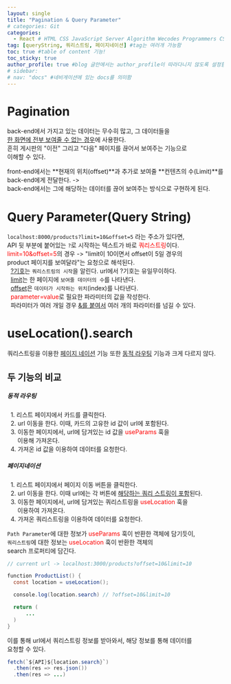 ```yaml
---
layout: single
title: "Pagination & Query Parameter"
# categories: Git
categories:
  - React # HTML CSS JavaScript Server Algorithm Wecodes Programmers CS Github Blog
tag: [queryString, 쿼리스트링, 페이지네이션] #tag는 여러개 가능함
toc: true #table of content 기능!
toc_sticky: true
author_profile: true #blog 글안에서는 author_profile이 따라다니지 않도록 설정함
# sidebar:
# nav: "docs" #네비게이션에 있는 docs를 의미함
---
```


# Pagination

back-end에서 가지고 있는 데이터는 무수히 많고, 그 데이터들을  
<u>한 화면에 전부 보여줄 수 없는 경우</u>에 사용한다.  
흔히 게시판의 "이전" 그리고 "다음" 페이지를 끊어서 보여주는 기능으로  
이해할 수 있다.

front-end에서는 **현재의 위치(offset)**과 추가로 보여줄 **컨텐츠의 수(Limit)**를  
back-end에게 전달한다. ->  
back-end에서는 그에 해당하는 데이터를 끊어 보여주는 방식으로 구현하게 된다.

# Query Parameter(Query String)

`localhost:8000/products?limit=10&offset=5` 라는 주소가 있다면,  
API 뒷 부분에 붙어있는 `?`로 시작하는 텍스트가 바로 <span style="color:red">쿼리스트링</span>이다.  
<span style="color:red">limit=10&offset=5</span>의 경우 -> "limit이 10이면서 offset이 5일 경우의  
product 페이지를 보여달라"는 요청으로 해석된다.  
&nbsp; <u>?기호</u>는 `쿼리스트링의 시작`을 알린다. url에서 ?기호는 유일무이하다.  
&nbsp; <u>limit</u>는 한 페이지에 `보여줄 데이터의 수`를 나타낸다.  
&nbsp; <u>offset</u>은 `데이터가 시작하는 위치`(index)를 나타낸다.  
&nbsp; <span style="color:red">parameter=value</span>로 필요한 파라미터의 값을 작성한다.  
&nbsp; 파라미터가 여러 개일 경우 <u>&를 붙여서</u> 여러 개의 파라미터를 넘길 수 있다.

# useLocation().search

쿼리스트링을 이용한 <u>페이지 네이션</u> 기능 또한 <u>동적 라우팅</u> 기능과 크게 다르지 않다.

## 두 기능의 비교

##### 동적 라우팅

&nbsp; 1. 리스트 페이지에서 카드를 클릭한다.  
&nbsp; 2. url 이동을 한다. 이때, 카드의 고유한 id 값이 url에 포함된다.  
&nbsp; 3. 이동한 페이지에서, url에 담겨있는 id 값을 <span style="color:red">useParams</span> 훅을  
&nbsp; &nbsp; &nbsp; 이용해 가져온다.  
&nbsp; 4. 가져온 id 값을 이용하여 데이터를 요청한다.

##### 페이지네이션

&nbsp; 1. 리스트 페이지에서 페이지 이동 버튼을 클릭한다.  
&nbsp; 2. url 이동을 한다. 이때 url에는 각 버튼에 <u>해당하는 쿼리 스트링이 포함</u>된다.  
&nbsp; 3. 이동한 페이지에서, url에 담겨있는 쿼리스트링을 <span style="color:red">useLocation</span> 훅을  
&nbsp; &nbsp; &nbsp; 이용하여 가져온다.  
&nbsp; 4. 가져온 쿼리스트링을 이용하여 데이터를 요청한다.

`Path Parameter`에 대한 정보가 <span style="color:red">useParams</span> 훅이 반환한 객체에 담기듯이,  
`쿼리스트링`에 대한 정보는 <span style="color:red">useLocation</span> 훅이 반환한 객체의  
search 프로퍼티에 담긴다.

```java
// current url -> localhost:3000/products?offset=10&limit=10

function ProductList() {
  const location = useLocation();

  console.log(location.search) // ?offset=10&limit=10

  return (
      ...
  )
}
```

이를 통해 url에서 쿼리스트링 정보를 받아와서, 해당 정보를 통해 데이터를  
요청할 수 있다.

```java
fetch(`${API}${location.search}`)
  .then(res => res.json())
  .then(res => ...)
```

<!-- 메소드 위에 변수 선언, 메소드 안에 메소드, 메소드 끝나고 리턴 -->

<!-- ### 2. Link 넣기

```

유형 1: (설명어를 입력) : [gunhee's coding blog](https://gunhee-jeong.github.io/)
유형 2: (URL 자동연결) : <https://gunhee-jeong.github.io/>
유형 3: (동일 파일 내 '문단으로 이동') : [1. Header로 이동](###-1-header)

```

유형 1: (설명어를 입력) : [gunhee's coding blog](https://gunhee-jeong.github.io/)
유형 2: (URL 자동연결) : <https://gunhee-jeong.github.io/>
유형 3: (동일 파일 내 '문단으로 이동') : [1. Header로 이동](#1-header)
유형 3의 방법

1. 특수문자를 제거
2. 스페이스는 -로 바꾸고
3. 대문자는 소문자로!
   그래서 ### 1. Header -> #1-header

## Link: [google][https://www.google.com/]

### 3. 수평선

```

---

```

---

### 4. 라인 바꾸기

```

스페이스바를 2번 눌러주면 다음칸으로
이동할 수 있어요!

```

---

스페이스바를 2번 눌러주면
다음칸으로 이동할 수 있어요!

### 5. list 만들기

```

1. 1번
2. 2번
3. 3번

- 순서없는 list
  - 순서없는 list
    - 순서없는 list

```

1. 1번
2. 2번
3. 3번

- 순서없는 list
  - 순서없는 list
    - 순서없는 list

---

### 6. font 관련

```

**진하게** -> 볼드
_기울여서_ -> 이탤릭체
~~취소선~~ -> 취소선

<ul>밑줄넣기</ul> -> 밑줄
<span style="color:red">빨간 글씨</span> -> 글자색
이것이 `인라인` 입니다 -> 인라인 코드
```

**진하게** -> 볼드
_기울여서_ -> 이탤릭체
~~취소선~~ -> 취소선
<u>밑줄넣기</u> -> 밑줄
<span style="color:red">빨간 글씨</span>
이것이 `인라인` 입니다 -> 인라인 코드

---

### 7. 인용구문

```
> coding
>
> > JavaScript
> >
> > > 내가 프짱!
```

> coding
>
> > JavaScript
> >
> > > 내가 프짱!

---

### 8. 이미지 삽입

```
유형1: ('사이즈를 조절' -> HTML 태그 사용) : <img src="https://gunhee-jeong.github.io/assets/images/blogLogo.png" width="300" height="200">
유형2: (이미지 삽입 후 -> 링크 걸기)
[![이미지](https://gunhee-jeong.github.io/assets/images/blogLogo/blogLogo.png)](https://gunhee-jeong.github.io/)
```

유형1: ('사이즈를 조절' -> HTML 태그 사용) : <img src="https://gunhee-jeong.github.io/assets/images/blogLogo.png" width="300" height="200">
유형2: (이미지 삽입 후 -> 링크 걸기)
[![이미지](https://gunhee-jeong.github.io/assets/images/blogLogo.png)](https://gunhee-jeong.github.io/)

### 9. 표 만들기

```
||국어|영어|
| :--- | ---: | :--: |
|건희 | 100점 | 100점
|철수 | 100점 | 100점
```

|      |  국어 | 영어  |
| :--- | ----: | :---: |
| 건희 | 100점 | 100점 |
| 철수 | 100점 | 100점 |

> - header를 넣고 싶은 경우 ---을 사용하고 :을 이용하여 정렬에 사용함!

### 10. 토글 만들기

```
<details>
<summary>여기를 누르세요</summary>
<div markdown="1">
숨겨진 내용
</div>
</details>
```

<details>
<summary>여기를 누르세요</summary>
<div markdown="1">
숨겨진 내용
</div>
</details> -->

